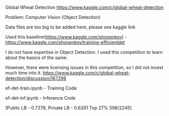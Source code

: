 Global Wheat Detection
https://www.kaggle.com/c/global-wheat-detection

Problem: Computer Vision (Object Detection)

Data files are too big to be added here, please see kaggle link

Used this baseline(https://www.kaggle.com/shonenkov) -
https://www.kaggle.com/shonenkov/training-efficientdet

I do not have expertise in Object Detection. I used this competition to learn about the basics of the same. 

However, there were licensing issues in this competition, so I did not invest much time into it.
https://www.kaggle.com/c/global-wheat-detection/discussion/167298

ef-det-train.ipynb - Training Code

ef-det-inf.ipynb - Inference Code

[Public LB - 0.7278, Private LB - 0.6261 Top 27% 598/2245]
